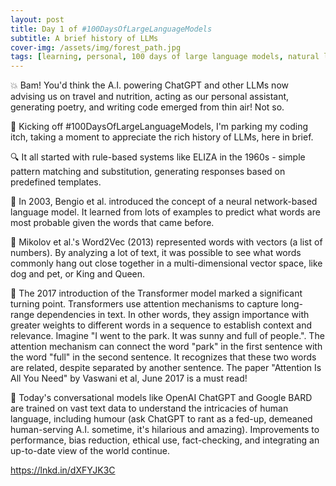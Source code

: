 ```yaml
---
layout: post
title: Day 1 of #100DaysOfLargeLanguageModels
subtitle: A brief history of LLMs
cover-img: /assets/img/forest_path.jpg
tags: [learning, personal, 100 days of large language models, natural language processing, machine learning, artificial intelligence]
---
```

💥 Bam! You'd think the A.I. powering ChatGPT and other LLMs now advising us on travel and nutrition, acting as our personal assistant, generating poetry, and writing code emerged from thin air! Not so.

📜 Kicking off #100DaysOfLargeLanguageModels, I'm parking my coding itch, taking a moment to appreciate the rich history of LLMs, here in brief.

🔍 It all started with rule-based systems like ELIZA in the 1960s - simple pattern matching and substitution, generating responses based on predefined templates.

🧠 In 2003, Bengio et al. introduced the concept of a neural network-based language model. It learned from lots of examples to predict what words are most probable given the words that came before.

👑 Mikolov et al.'s Word2Vec (2013) represented words with vectors (a list of numbers). By analyzing a lot of text, it was possible to see what words commonly hang out close together in a multi-dimensional vector space, like dog and pet, or King and Queen.

🤖 The 2017 introduction of the Transformer model marked a significant turning point. Transformers use attention mechanisms to capture long-range dependencies in text. In other words, they assign importance with greater weights to different words in a sequence to establish context and relevance. Imagine "I went to the park. It was sunny and full of people.". The attention mechanism can connect the word "park" in the first sentence with the word "full" in the second sentence. It recognizes that these two words are related, despite separated by another sentence. The paper "Attention Is All You Need" by Vaswani et al, June 2017 is a must read!

💬 Today's conversational models like OpenAI ChatGPT and Google BARD are trained on vast text data to understand the intricacies of human language, including humour (ask ChatGPT to rant as a fed-up, demeaned human-serving A.I. sometime, it's hilarious and amazing). Improvements to performance, bias reduction, ethical use, fact-checking, and integrating an up-to-date view of the world continue.

https://lnkd.in/dXFYJK3C